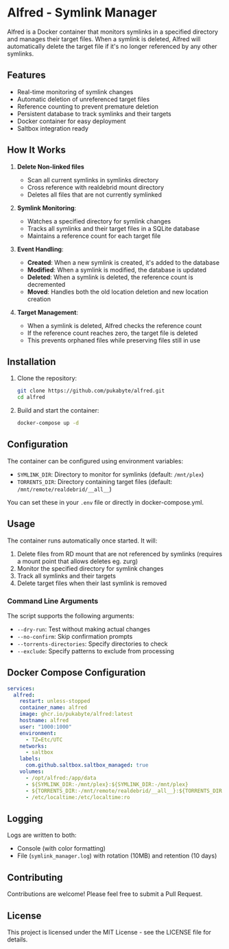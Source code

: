 # Alfred - Symlink Manager

Alfred is a Docker container that monitors symlinks in a specified directory and manages their target files. When a symlink is deleted, Alfred will automatically delete the target file if it's no longer referenced by any other symlinks.

## Features

- Real-time monitoring of symlink changes
- Automatic deletion of unreferenced target files
- Reference counting to prevent premature deletion
- Persistent database to track symlinks and their targets
- Docker container for easy deployment
- Saltbox integration ready

## How It Works

1. **Delete Non-linked files**
   - Scan all current symlinks in symlinks directory
   - Cross reference with realdebrid mount directory
   - Deletes all files that are not currently symlinked 

2. **Symlink Monitoring**:
   - Watches a specified directory for symlink changes
   - Tracks all symlinks and their target files in a SQLite database
   - Maintains a reference count for each target file

3. **Event Handling**:
   - **Created**: When a new symlink is created, it's added to the database
   - **Modified**: When a symlink is modified, the database is updated
   - **Deleted**: When a symlink is deleted, the reference count is decremented
   - **Moved**: Handles both the old location deletion and new location creation

4. **Target Management**:
   - When a symlink is deleted, Alfred checks the reference count
   - If the reference count reaches zero, the target file is deleted
   - This prevents orphaned files while preserving files still in use

## Installation

1. Clone the repository:
   ```bash
   git clone https://github.com/pukabyte/alfred.git
   cd alfred
   ```

3. Build and start the container:
   ```bash
   docker-compose up -d
   ```

## Configuration

The container can be configured using environment variables:

- `SYMLINK_DIR`: Directory to monitor for symlinks (default: `/mnt/plex`)
- `TORRENTS_DIR`: Directory containing target files (default: `/mnt/remote/realdebrid/__all__`)

You can set these in your `.env` file or directly in docker-compose.yml.

## Usage

The container runs automatically once started. It will:
1. Delete files from RD mount that are not referenced by symlinks (requires a mount point that allows deletes eg. zurg)
2. Monitor the specified directory for symlink changes
3. Track all symlinks and their targets
4. Delete target files when their last symlink is removed

### Command Line Arguments

The script supports the following arguments:
- `--dry-run`: Test without making actual changes
- `--no-confirm`: Skip confirmation prompts
- `--torrents-directories`: Specify directories to check
- `--exclude`: Specify patterns to exclude from processing

## Docker Compose Configuration

```yaml
services:
  alfred:
    restart: unless-stopped
    container_name: alfred
    image: ghcr.io/pukabyte/alfred:latest
    hostname: alfred
    user: "1000:1000"
    environment:
      - TZ=Etc/UTC
    networks:
      - saltbox
    labels:
      com.github.saltbox.saltbox_managed: true
    volumes:
      - /opt/alfred:/app/data
      - ${SYMLINK_DIR:-/mnt/plex}:${SYMLINK_DIR:-/mnt/plex}
      - ${TORRENTS_DIR:-/mnt/remote/realdebrid/__all__}:${TORRENTS_DIR:-/mnt/remote/realddebrid/__all__}
      - /etc/localtime:/etc/localtime:ro
```

## Logging

Logs are written to both:
- Console (with color formatting)
- File (`symlink_manager.log`) with rotation (10MB) and retention (10 days)

## Contributing

Contributions are welcome! Please feel free to submit a Pull Request.

## License

This project is licensed under the MIT License - see the LICENSE file for details. 